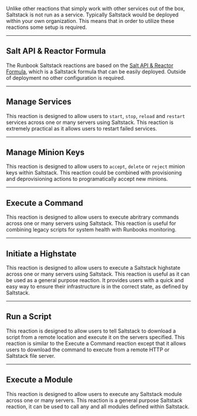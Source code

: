 Unlike other reactions that simply work with other services out of the box, Saltstack is not run as a service. Typically Saltstack would be deployed within your own organization. This means that in order to utilize these reactions some setup is required.

---

## Salt API & Reactor Formula

The Runbook Saltstack reactions are based on the [Salt API & Reactor Formula](https://github.com/madflojo/salt-api-reactor-formula), which is a Saltstack formula that can be easily deployed. Outside of deployment no other configuration is required.

---

## Manage Services

This reaction is designed to allow users to `start`, `stop`, `reload` and `restart` services across one or many servers using Saltstack. This reaction is extremely practical as it allows users to restart failed services.

---

## Manage Minion Keys

This reaction is designed to allow users to `accept`, `delete` or `reject` minion keys within Saltstack. This reaction could be combined with provisioning and deprovisioning actions to programatically accept new minions.

---

## Execute a Command

This reaction is designed to allow users to execute abritrary commands across one or many servers using Saltstack. This reaction is useful for combining legacy scripts for system health with Runbooks monitoring.

---

## Initiate a Highstate

This reaction is designed to allow users to execute a Saltstack highstate across one or many servers using Saltstack. This reaction is useful as it can be used as a general purpose reaction. It provides users with a quick and easy way to ensure their infrastructure is in the correct state, as defined by Saltstack.

---

## Run a Script

This reaction is designed to allow users to tell Saltstack to download a script from a remote location and execute it on the servers specified. This reaction is similar to the Execute a Command reaction except that it allows users to download the command to execute from a remote HTTP or Saltstack file server.

---

## Execute a Module

This reaction is designed to allow users to execute any Saltstack module across one or many servers. This reaction is a general purpose Saltstack reaction, it can be used to call any and all modules defined within Saltstack.

